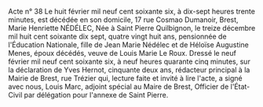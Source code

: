Acte n° 38
Le huit février mil neuf cent soixante six, à dix-sept heures trente minutes, est décédée en son domicile, 17 rue Cosmao Dumanoir, Brest, Marie Henriette NÉDÉLEC,
Née à Saint Pierre Quilbignon, le treize décembre mil huit cent soixante dix sept, quatre vingt huit ans, pensionnée de l'Éducation Nationale, fille de Jean Marie Nédélec et de Héloïse Augustine Menes, époux décédés, veuve de Louis Marie Le Roux.
Dressé le neuf février mil neuf cent soixante six, à neuf heures quarante cinq minutes, sur la déclaration de Yves Hernot, cinquante deux ans, rédacteur principal à la Mairie de Brest, rue Trézier qui, lecture faite et invité à lire l'acte, a signé avec nous, Louis Marc, adjoint spécial au Maire de Brest, Officier de l'État-Civil par délégation pour l'annexe de Saint Pierre.